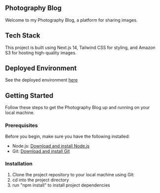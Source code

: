 ## Photography Blog

Welcome to my Photography Blog, a platform for sharing images.

## Tech Stack

This project is built using Next.js 14, Tailwind CSS for styling, and Amazon S3 for hosting high-quality images.

## Deployed Environment

See the deployed environment [here](https://photography-steel.vercel.app/)

## Getting Started

Follow these steps to get the Photography Blog up and running on your local machine.

### Prerequisites

Before you begin, make sure you have the following installed:

- Node.js: [Download and install Node.js](https://nodejs.org/)
- Git: [Download and install Git](https://git-scm.com/)

### Installation

1. Clone the project repository to your local machine using Git:
2. cd into the project directory
3. run "npm install" to install project dependencies

